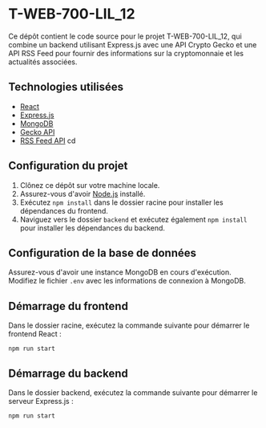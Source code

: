 # T-WEB-700-LIL_12

Ce dépôt contient le code source pour le projet T-WEB-700-LIL_12, qui combine un backend utilisant Express.js avec une API Crypto Gecko et une API RSS Feed pour fournir des informations sur la cryptomonnaie et les actualités associées.

## Technologies utilisées

- [React](https://reactjs.org/)
- [Express.js](https://expressjs.com/)
- [MongoDB](https://www.mongodb.com/)
- [Gecko API](https://www.coingecko.com/)
- [RSS Feed API](example-link)
cd
## Configuration du projet

1. Clônez ce dépôt sur votre machine locale.
2. Assurez-vous d'avoir [Node.js](https://nodejs.org/) installé.
3. Exécutez `npm install` dans le dossier racine pour installer les dépendances du frontend.
4. Naviguez vers le dossier `backend` et exécutez également `npm install` pour installer les dépendances du backend.

## Configuration de la base de données

Assurez-vous d'avoir une instance MongoDB en cours d'exécution. Modifiez le fichier `.env` avec les informations de connexion à MongoDB.

## Démarrage du frontend

Dans le dossier racine, exécutez la commande suivante pour démarrer le frontend React :

```
npm run start
```
## Démarrage du backend

Dans le dossier backend, exécutez la commande suivante pour démarrer le serveur Express.js :

```
npm run start
```
